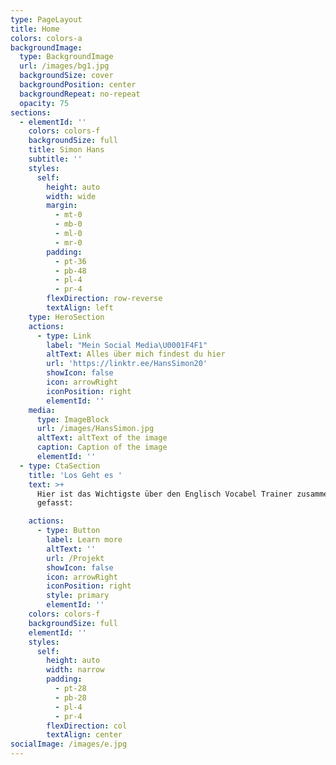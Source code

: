 ```yaml
---
type: PageLayout
title: Home
colors: colors-a
backgroundImage:
  type: BackgroundImage
  url: /images/bg1.jpg
  backgroundSize: cover
  backgroundPosition: center
  backgroundRepeat: no-repeat
  opacity: 75
sections:
  - elementId: ''
    colors: colors-f
    backgroundSize: full
    title: Simon Hans
    subtitle: ''
    styles:
      self:
        height: auto
        width: wide
        margin:
          - mt-0
          - mb-0
          - ml-0
          - mr-0
        padding:
          - pt-36
          - pb-48
          - pl-4
          - pr-4
        flexDirection: row-reverse
        textAlign: left
    type: HeroSection
    actions:
      - type: Link
        label: "Mein Social Media\U0001F4F1"
        altText: Alles über mich findest du hier
        url: 'https://linktr.ee/HansSimon20'
        showIcon: false
        icon: arrowRight
        iconPosition: right
        elementId: ''
    media:
      type: ImageBlock
      url: /images/HansSimon.jpg
      altText: altText of the image
      caption: Caption of the image
      elementId: ''
  - type: CtaSection
    title: 'Los Geht es '
    text: >+
      Hier ist das Wichtigste über den Englisch Vocabel Trainer zusammen
      gefasst:

    actions:
      - type: Button
        label: Learn more
        altText: ''
        url: /Projekt
        showIcon: false
        icon: arrowRight
        iconPosition: right
        style: primary
        elementId: ''
    colors: colors-f
    backgroundSize: full
    elementId: ''
    styles:
      self:
        height: auto
        width: narrow
        padding:
          - pt-28
          - pb-28
          - pl-4
          - pr-4
        flexDirection: col
        textAlign: center
socialImage: /images/e.jpg
---
```

